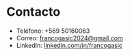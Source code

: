 # Contacto

- Teléfono: +569 50160063
- Correo: francogasic2024@gmail.com  
- LinkedIn: [linkedin.com/in/francogasic](https://linkedin.com/in/francogasic)
